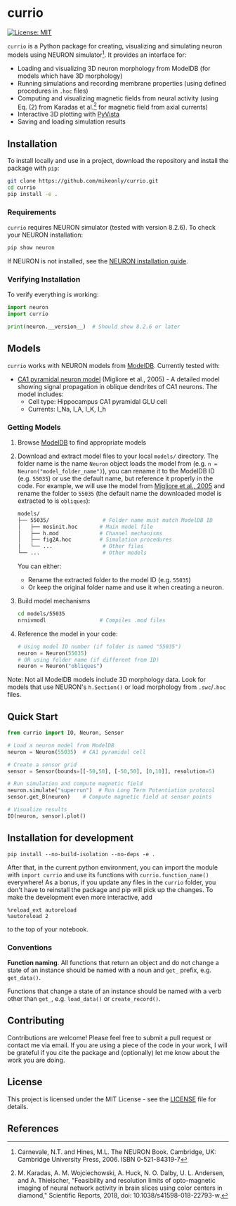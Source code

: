 # currio

[![License: MIT](https://img.shields.io/badge/License-MIT-yellow.svg)](https://opensource.org/licenses/MIT)

`currio` is a Python package for creating, visualizing and simulating neuron models using NEURON simulator[^1]. It provides an interface for:

- Loading and visualizing 3D neuron morphology from ModelDB (for models which have 3D morphology)
- Running simulations and recording membrane properties (using defined procedures in `.hoc` files)
- Computing and visualizing magnetic fields from neural activity (using Eq. (2) from Karadas et al.[^2] for magnetic field from axial currents)
- Interactive 3D plotting with [PyVista](https://github.com/pyvista/pyvista)
- Saving and loading simulation results

## Installation

To install locally and use in a project, download the repository and install the package with `pip`:

```bash
git clone https://github.com/mikeonly/currio.git
cd currio
pip install -e .
```

### Requirements

`currio` requires NEURON simulator (tested with version 8.2.6). To check your NEURON installation:
```bash
pip show neuron
```

If NEURON is not installed, see the [NEURON installation guide](https://nrn.readthedocs.io/en/8.2.6/install/install.html).

### Verifying Installation

To verify everything is working:
```python
import neuron
import currio

print(neuron.__version__)  # Should show 8.2.6 or later
```

## Models

`currio` works with NEURON models from [ModelDB](https://modeldb.science/). Currently tested with:

- [CA1 pyramidal neuron model](https://modeldb.science/55035) (Migliore et al., 2005) - A detailed model showing signal propagation in oblique dendrites of CA1 neurons. The model includes:
  - Cell type: Hippocampus CA1 pyramidal GLU cell
  - Currents: I_Na, I_A, I_K, I_h

### Getting Models

1. Browse [ModelDB](https://modeldb.science/) to find appropriate models
2. Download and extract model files to your local `models/` directory. The folder name is the name `Neuron` object loads the model from (e.g. `n = Neuron("model_folder_name")`), you can rename it to the ModelDB ID (e.g. `55035`) or use the default name, but reference it properly in the code. For example, we will use the model from [Migliore et al., 2005](https://modeldb.science/55035) and rename the folder to `55035` (the default name the downloaded model is extracted to is `obliques`):
   
   ```bash
   models/
   ├── 55035/                 # Folder name must match ModelDB ID
   │   ├── mosinit.hoc       # Main model file
   │   ├── h.mod             # Channel mechanisms
   │   ├── fig2A.hoc         # Simulation procedures
   │   └── ...                # Other files
   └── ...                    # Other models
   ```

   You can either:
   - Rename the extracted folder to the model ID (e.g. `55035`)
   - Or keep the original folder name and use it when creating a neuron.

3. Build model mechanisms
   ```bash
   cd models/55035
   nrnivmodl                 # Compiles .mod files
   ```

4. Reference the model in your code:
   ```python
   # Using model ID number (if folder is named "55035")
   neuron = Neuron(55035)
   # OR using folder name (if different from ID)
   neuron = Neuron("obliques")
   ```

Note: Not all ModelDB models include 3D morphology data. Look for models that use NEURON's `h.Section()` or load morphology from `.swc`/`.hoc` files.

## Quick Start

```python
from currio import IO, Neuron, Sensor

# Load a neuron model from ModelDB
neuron = Neuron(55035)  # CA1 pyramidal cell

# Create a sensor grid
sensor = Sensor(bounds=[[-50,50], [-50,50], [0,10]], resolution=5)

# Run simulation and compute magnetic field
neuron.simulate("superrun")  # Run Long Term Potentiation protocol
sensor.get_B(neuron)    # Compute magnetic field at sensor points

# Visualize results
IO(neuron, sensor).plot()
```

## Installation for development

`pip install --no-build-isolation --no-deps -e .`

After that, in the current python environment, you can import the module with `import currio` and use its functions with `currio.function_name()` everywhere! As a bonus, if you update any files in the `currio` folder, you don't have to reinstall the package and pip will pick up the changes. To make the development even more interactive, add 

```
%reload_ext autoreload
%autoreload 2
```

to the top of your notebook.

### Conventions

**Function naming**. All functions that return an object and do not change a state of an instance should be named with a noun and `get_` prefix, e.g. `get_data()`. 

Functions that change a state of an instance should be named with a verb other than `get_`, e.g. `load_data()` or `create_record()`.

## Contributing

Contributions are welcome! Please feel free to submit a pull request or contact me via email. If you are using a piece of the code in your work, I will be grateful if you cite the package and (optionally) let me know about the work you are doing. 

## License

This project is licensed under the MIT License - see the [LICENSE](LICENSE) file for details.

## References

[^1]: Carnevale, N.T. and Hines, M.L. The NEURON Book. Cambridge, UK: Cambridge University Press, 2006. ISBN 0-521-84319-7

[^2]: M. Karadas, A. M. Wojciechowski, A. Huck, N. O. Dalby, U. L. Andersen, and A. Thielscher, "Feasibility and resolution limits of opto-magnetic imaging of neural network activity in brain slices using color centers in diamond," Scientific Reports, 2018, doi: 10.1038/s41598-018-22793-w.